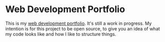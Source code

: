 # Web Development Portfolio
This is my [web development portfolio](https://www.andrew-c.dev). It's still a work in progress. My intention is for this project to be open source, to give you an idea of what my code looks like and how I like to structure things.